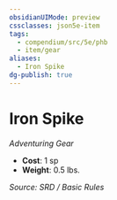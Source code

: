 ```yaml
---
obsidianUIMode: preview
cssclasses: json5e-item
tags:
  - compendium/src/5e/phb
  - item/gear
aliases:
  - Iron Spike
dg-publish: true
---
```

# Iron Spike
*Adventuring Gear*  

- **Cost**: 1 sp
- **Weight**: 0.5 lbs.

*Source: SRD / Basic Rules*